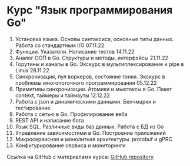 # Курс "Язык программирования Go"

1.	Установка языка. Основы синтаксиса, основные типы данных. Работа со стандартным I/O	07.11.22		
2.	Функции. Указатели. Написание тестов	14.11.22		
3.	Аналог ООП в Go. Структуры и методы, интерфейсы	21.11.22		
4.	Горутины и каналы в Go. Экскурс в мультиплексирование и pipe в Linux	28.11.22		
5.	Синхронизация, пул воркеров, состояние гонки. Экскурс в проблемы многопоточного программирования	05.12.22		
6.	Примитивы синхронизации. Атомики и мьютексы в Go. Пакет context, таймеры и таймауты	12.12.22		
7.	Работа с json и динамическими данными. Бенчмарки и тестирование			
8.	Работа с сетью в Go. Профилирование веба			
9.	REST API и написание бота			
10.	Язык SQL. Различные виды баз данных. Работа с БД из Go			
11.	Управление зависимостями в Go. Построение приложений			
12.	Микросервисная и монолитная архитектуры. protobuf и gPRC			
13.	Конфигурирование сервиса и мониторинги

Ссылка на GitHub с материалами курса: [GitHub repository](https://github.com/Serggorsar/go2223)
